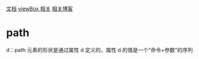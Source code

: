 [文档](https://jirengu.github.io/svg-you-should-know/zh-cn/)
[viewBox 相关](https://jsbin.com/gisireg/edit?html,output)
[相关博客](https://www.zhangxinxu.com/wordpress/2014/08/svg-viewport-viewbox-preserveaspectratio/)
# path
d：path 元素的形状是通过属性 d 定义的，属性 d 的值是一个“命令+参数”的序列

